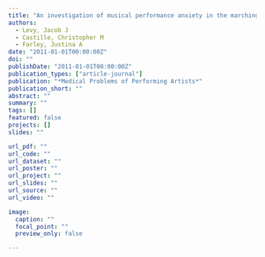 ```yaml
---
title: "An investigation of musical performance anxiety in the marching arts"
authors:
  - Levy, Jacob J
  - Castille, Christopher M
  - Farley, Justina A
date: "2011-01-01T00:00:00Z"
doi: ""
publishDate: "2011-01-01T00:00:00Z"
publication_types: ["article-journal"]
publication: "*Medical Problems of Performing Artists*"
publication_short: ""
abstract: ""
summary: ""
tags: []
featured: false
projects: []
slides: ""

url_pdf: ""
url_code: ""
url_dataset: ""
url_poster: ""
url_project: ""
url_slides: ""
url_source: ""
url_video: ""

image:
  caption: ""
  focal_point: ""
  preview_only: false

---
```

